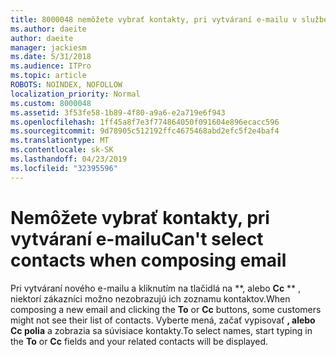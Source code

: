 ```yaml
---
title: 8000048 nemôžete vybrať kontakty, pri vytváraní e-mailu v službe Outlook.com
ms.author: daeite
author: daeite
manager: jackiesm
ms.date: 5/31/2018
ms.audience: ITPro
ms.topic: article
ROBOTS: NOINDEX, NOFOLLOW
localization_priority: Normal
ms.custom: 8000048
ms.assetid: 3f53fe58-1b89-4f80-a9a6-e2a719e6f943
ms.openlocfilehash: 1ff45a8f7e3f774864050f091604e896ecacc596
ms.sourcegitcommit: 9d78905c512192ffc4675468abd2efc5f2e4baf4
ms.translationtype: MT
ms.contentlocale: sk-SK
ms.lasthandoff: 04/23/2019
ms.locfileid: "32395596"
---
```

# <a name="cant-select-contacts-when-composing-email"></a><span data-ttu-id="9c123-102">Nemôžete vybrať kontakty, pri vytváraní e-mailu</span><span class="sxs-lookup"><span data-stu-id="9c123-102">Can't select contacts when composing email</span></span>

<span data-ttu-id="9c123-103">Pri vytváraní nového e-mailu a kliknutím na tlačidlá na \*\*, alebo **Cc** \*\* , niektorí zákazníci možno nezobrazujú ich zoznamu kontaktov.</span><span class="sxs-lookup"><span data-stu-id="9c123-103">When composing a new email and clicking the **To** or **Cc** buttons, some customers might not see their list of contacts.</span></span> <span data-ttu-id="9c123-104">Vyberte mená, začať vypisovať **, alebo **Cc** polia** a zobrazia sa súvisiace kontakty.</span><span class="sxs-lookup"><span data-stu-id="9c123-104">To select names, start typing in the **To** or **Cc** fields and your related contacts will be displayed.</span></span> 
  

